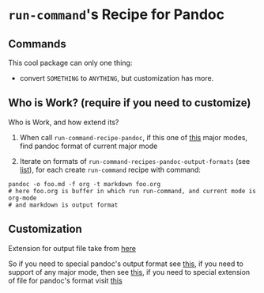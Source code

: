 # `run-command`'s Recipe for Pandoc

## Commands
This cool package can only one thing:
* convert `SOMETHING` to `ANYTHING`, but customization has more.

## Who is Work? (require if you need to customize)
Who is Work, and how extend its?

1. When call `run-command-recipe-pandoc`, if this one of [this](pandoc/supported-modes.md "List of Pandoc's Input Major Modes") major modes, find pandoc format of current major mode

2. Iterate on formats of `run-command-recipes-pandoc-output-formats` (see [list](pandoc/supported-output-formats.md "List of Supported Pandoc's Output Formats")), for each create `run-command` recipe with command:
```shell
pandoc -o foo.md -f org -t markdown foo.org
# here foo.org is buffer in which run run-command, and current mode is org-mode
# and markdown is output format
```

## Customization

Extension for output file take from [here](pandoc/supported-exts.md "Supported Extensions of Pandoc's Formats")

So if you need to special pandoc's output format see [this](pandoc/supported-output-formats.md "List of Supported Pandoc's Output Formats"), if you need to support of any major mode, then see [this](pandoc/supported-modes.md "List of Pandoc's Input Major Modes"), if you need to special extension of file for pandoc's format visit [this](pandoc/supported-exts.md "Supported Extensions of Pandoc's Formats")
